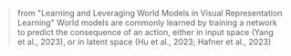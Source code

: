 >from "Learning and Leveraging World Models in Visual Representation Learning"
>World models are commonly learned by training a network to predict the consequence of an action, either in input space (Yang et al., 2023), or in latent space (Hu et al., 2023; Hafner et al., 2023)